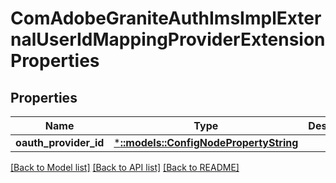 # ComAdobeGraniteAuthImsImplExternalUserIdMappingProviderExtensionProperties

## Properties
Name | Type | Description | Notes
------------ | ------------- | ------------- | -------------
**oauth_provider_id** | [***::models::ConfigNodePropertyString**](configNodePropertyString.md) |  | [optional] 

[[Back to Model list]](../README.md#documentation-for-models) [[Back to API list]](../README.md#documentation-for-api-endpoints) [[Back to README]](../README.md)


